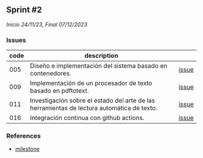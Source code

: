 ## Sprint #2

*Inicio 24/11/23, Final 07/12/2023*

### Issues

| code | description                                                                                |                                                                                              |
|------|--------------------------------------------------------------------------------------------|----------------------------------------------------------------------------------------------|
| 005  | Diseño e implementación del sistema basado en contenedores.                                | [issue](https://github.com/desarrolla2/viu_47_proyecto_de_ingenieria_del_software/issues/5)  |
| 009  | Implementación de un procesador de texto basado en pdftotext.                              | [issue](https://github.com/desarrolla2/viu_47_proyecto_de_ingenieria_del_software/issues/9)  |
| 011  | Investigación sobre el estado del arte de las herramientas de lectura automática de texto. | [issue](https://github.com/desarrolla2/viu_47_proyecto_de_ingenieria_del_software/issues/11) |
| 016  | Integración continua con github actions.                                                   | [issue](https://github.com/desarrolla2/viu_47_proyecto_de_ingenieria_del_software/issues/16) |

### References

* [milestone](https://github.com/desarrolla2/viu_47_proyecto_de_ingenieria_del_software/milestone/3)
